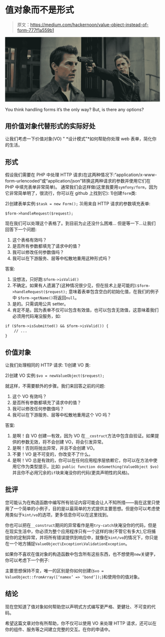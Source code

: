 # 值对象而不是形式

> 原文：<https://medium.com/hackernoon/value-object-instead-of-form-777f1a559b1>

![](img/8c7189f8da03de168d6642a17297d148.png)

You think handling forms it’s the only way? But, is there any options?

## 用价值对象代替形式的实际好处

让我们考虑一下价值对象(VO) " *设计模式"*如何帮助你处理 web 表单，简化你的生活。

## 形式

假设我们需要在 PHP 中处理 HTTP 请求(在这两种情况下:“application/x-www-form-urlencoded”或“application/json”转换这两种请求的参数并使用它们在 PHP 中填充表单非常简单)。
通常我们会这样做(这里我要用`symfony/form`，因为它非常简单明了，很流行，你可以在 github 上找到它):
1)创建`form`类:

2)创建表单实例:`$task = new Form();`
3)用来自 HTTP 请求的参数填充表单:

```
$form->handleRequest($request);
```

现在我们可以处理这个表格了。到目前为止还没什么困难…
但是等一下…让我们回答下一个问题:

1.  这个表格有效吗？
2.  是否所有参数都填充了请求中的值？
3.  我可以修改任何参数值吗？
4.  我可以在下游服务、层等中松散地重用这种形式吗？

答案:

1.  没想法，只好跑:`$form->isValid()`
2.  不确定。如果有人遗漏了(这种情况很少见，但在技术上是可能的):`$form->handleRequest($request);` 意味着表单包含空白的初始化值，在我们的例子中
    `$form->getName()`将返回`null`。
3.  是的。只需调用公共 setter。
4.  肯定不是。因为表单不仅可以包含有效值，也可以包含无效值，这意味着我们必须用代码淹没服务，如:

```
if ($form->isSubmitted() && $form->isValid()) {
    // ...
}
```

## 价值对象

让我们处理相同的 HTTP 请求:
1)创建 VO 类:

2)创建 VO 实例:`$vo = newValueObject($request);`

就这样，不需要额外的步骤。我们来回答之前的问题:

1.  这个 VO 有效吗？
2.  是否所有参数都填充了请求中的值？
3.  我可以修改任何参数值吗？
4.  我可以在下游服务、层等中松散地重用这个 VO 吗？

答案:

1.  是啊！自 VO 创建—有效，因为 VO 在`__costruct`方法中包含自验证。如果提供的参数无效，将不会创建 VO，将会引发异常。
2.  是啊！否则将抛出异常，并且不会创建 VO。
3.  不要！VO 是不可变的，你改变不了什么。
4.  是啊！VO 总是有效的，你可以在任何应用程序层依赖它，你可以在方法中使用它作为类型提示，比如:
    `public function doSomething(ValueObject $vo)` 并且你不必用冗余的`if`块来淹没你的代码(更具声明性的风格)。

## 批评

您可能认为在构造函数中编写所有验证内容可能会让人不知所措——我在这里只使用了一个简单的小例子，目的是以最简单的方式提供主要思想。但是你可以考虑使用类似于`kint/vo`的选项，更多信息你可以在这里找到。

你也可以把在`__construct`期间的异常看作是用`try-catch`块淹没你的代码，但是在现实生活中，你必须为整个应用程序只有一个这样的块(不管它有多大),它将捕捉你的定制异常，并将所有错误提供到响应中，就像在`kint/vo`的情况下，你只是在一个地方捕捉`ValueObject\Exception\ValidationException`。

如果你不喜欢在值对象的构造函数中包含所有这些东西，也不想使用`new`关键字，你可以考虑下一个例子:

主要思想保持不变，唯一的区别是你如何创建(`$vo = ValueObject::fromArray([‘namex’ => ‘bond’]);`)和使用你的值对象。

## 结论

现在您知道了值对象如何帮助您以声明式方式编写更严格、更健壮、不可变的代码。

希望这篇文章对你有所帮助，你不仅可以使用 VO 来处理 HTTP 请求，还可以在你的组件、服务等之间建立完整的交互。在你的申请中。